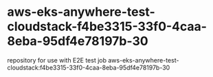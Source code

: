 # aws-eks-anywhere-test-cloudstack-f4be3315-33f0-4caa-8eba-95df4e78197b-30
repository for use with E2E test job aws-eks-anywhere-test-cloudstack:f4be3315-33f0-4caa-8eba-95df4e78197b-30
